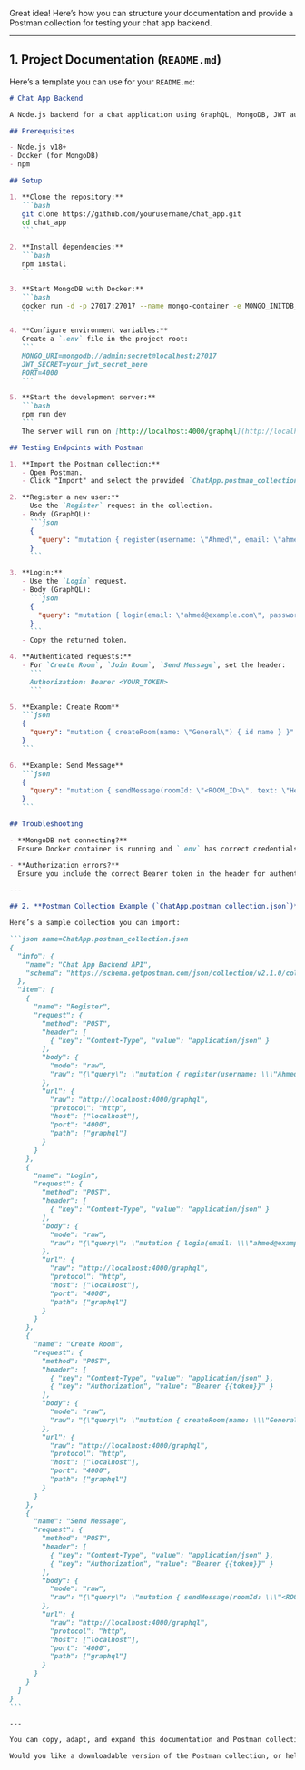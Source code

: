 Great idea! Here’s how you can structure your documentation and provide a Postman collection for testing your chat app backend.

---

## 1. **Project Documentation (`README.md`)**

Here’s a template you can use for your `README.md`:

````markdown name=README.md
# Chat App Backend

A Node.js backend for a chat application using GraphQL, MongoDB, JWT authentication, and real-time messaging.

## Prerequisites

- Node.js v18+
- Docker (for MongoDB)
- npm

## Setup

1. **Clone the repository:**
   ```bash
   git clone https://github.com/yourusername/chat_app.git
   cd chat_app
   ```

2. **Install dependencies:**
   ```bash
   npm install
   ```

3. **Start MongoDB with Docker:**
   ```bash
   docker run -d -p 27017:27017 --name mongo-container -e MONGO_INITDB_ROOT_USERNAME=admin -e MONGO_INITDB_ROOT_PASSWORD=secret mongo:latest
   ```

4. **Configure environment variables:**
   Create a `.env` file in the project root:
   ```
   MONGO_URI=mongodb://admin:secret@localhost:27017
   JWT_SECRET=your_jwt_secret_here
   PORT=4000
   ```

5. **Start the development server:**
   ```bash
   npm run dev
   ```
   The server will run on [http://localhost:4000/graphql](http://localhost:4000/graphql).

## Testing Endpoints with Postman

1. **Import the Postman collection:**
   - Open Postman.
   - Click "Import" and select the provided `ChatApp.postman_collection.json` file.

2. **Register a new user:**
   - Use the `Register` request in the collection.
   - Body (GraphQL):
     ```json
     {
       "query": "mutation { register(username: \"Ahmed\", email: \"ahmed@example.com\", password: \"123456\") { token user { id username email } } }"
     }
     ```

3. **Login:**
   - Use the `Login` request.
   - Body (GraphQL):
     ```json
     {
       "query": "mutation { login(email: \"ahmed@example.com\", password: \"123456\") { token user { id username email } } }"
     }
     ```
   - Copy the returned token.

4. **Authenticated requests:**
   - For `Create Room`, `Join Room`, `Send Message`, set the header:
     ```
     Authorization: Bearer <YOUR_TOKEN>
     ```

5. **Example: Create Room**
   ```json
   {
     "query": "mutation { createRoom(name: \"General\") { id name } }"
   }
   ```

6. **Example: Send Message**
   ```json
   {
     "query": "mutation { sendMessage(roomId: \"<ROOM_ID>\", text: \"Hello world!\") { id text sender { username } } }"
   }
   ```

## Troubleshooting

- **MongoDB not connecting?**  
  Ensure Docker container is running and `.env` has correct credentials.

- **Authorization errors?**  
  Ensure you include the correct Bearer token in the header for authenticated requests.

---

## 2. **Postman Collection Example (`ChatApp.postman_collection.json`)**

Here’s a sample collection you can import:

```json name=ChatApp.postman_collection.json
{
  "info": {
    "name": "Chat App Backend API",
    "schema": "https://schema.getpostman.com/json/collection/v2.1.0/collection.json"
  },
  "item": [
    {
      "name": "Register",
      "request": {
        "method": "POST",
        "header": [
          { "key": "Content-Type", "value": "application/json" }
        ],
        "body": {
          "mode": "raw",
          "raw": "{\"query\": \"mutation { register(username: \\\"Ahmed\\\", email: \\\"ahmed@example.com\\\", password: \\\"123456\\\") { token user { id username email } } }\"}"
        },
        "url": {
          "raw": "http://localhost:4000/graphql",
          "protocol": "http",
          "host": ["localhost"],
          "port": "4000",
          "path": ["graphql"]
        }
      }
    },
    {
      "name": "Login",
      "request": {
        "method": "POST",
        "header": [
          { "key": "Content-Type", "value": "application/json" }
        ],
        "body": {
          "mode": "raw",
          "raw": "{\"query\": \"mutation { login(email: \\\"ahmed@example.com\\\", password: \\\"123456\\\") { token user { id username email } } }\"}"
        },
        "url": {
          "raw": "http://localhost:4000/graphql",
          "protocol": "http",
          "host": ["localhost"],
          "port": "4000",
          "path": ["graphql"]
        }
      }
    },
    {
      "name": "Create Room",
      "request": {
        "method": "POST",
        "header": [
          { "key": "Content-Type", "value": "application/json" },
          { "key": "Authorization", "value": "Bearer {{token}}" }
        ],
        "body": {
          "mode": "raw",
          "raw": "{\"query\": \"mutation { createRoom(name: \\\"General\\\") { id name } }\"}"
        },
        "url": {
          "raw": "http://localhost:4000/graphql",
          "protocol": "http",
          "host": ["localhost"],
          "port": "4000",
          "path": ["graphql"]
        }
      }
    },
    {
      "name": "Send Message",
      "request": {
        "method": "POST",
        "header": [
          { "key": "Content-Type", "value": "application/json" },
          { "key": "Authorization", "value": "Bearer {{token}}" }
        ],
        "body": {
          "mode": "raw",
          "raw": "{\"query\": \"mutation { sendMessage(roomId: \\\"<ROOM_ID>\\\", text: \\\"Hello world!\\\") { id text sender { username } } }\"}"
        },
        "url": {
          "raw": "http://localhost:4000/graphql",
          "protocol": "http",
          "host": ["localhost"],
          "port": "4000",
          "path": ["graphql"]
        }
      }
    }
  ]
}
```

---

You can copy, adapt, and expand this documentation and Postman collection as needed!

Would you like a downloadable version of the Postman collection, or help on customizing further?